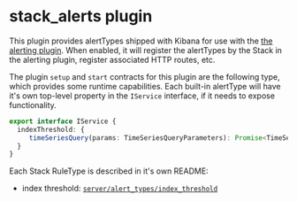 # stack_alerts plugin

This plugin provides alertTypes shipped with Kibana for use with the
[the alerting plugin](../alerting/README.md).  When enabled, it will register
the alertTypes by the Stack in the alerting plugin, register associated HTTP
routes, etc.

The plugin `setup` and `start` contracts for this plugin are the following
type, which provides some runtime capabilities.  Each built-in alertType will
have it's own top-level property in the `IService` interface, if it needs to
expose functionality.

```ts
export interface IService {
  indexThreshold: {
     timeSeriesQuery(params: TimeSeriesQueryParameters): Promise<TimeSeriesResult>;
  }
}
```

Each Stack RuleType is described in it's own README:

- index threshold: [`server/alert_types/index_threshold`](server/alert_types/index_threshold/README.md)
